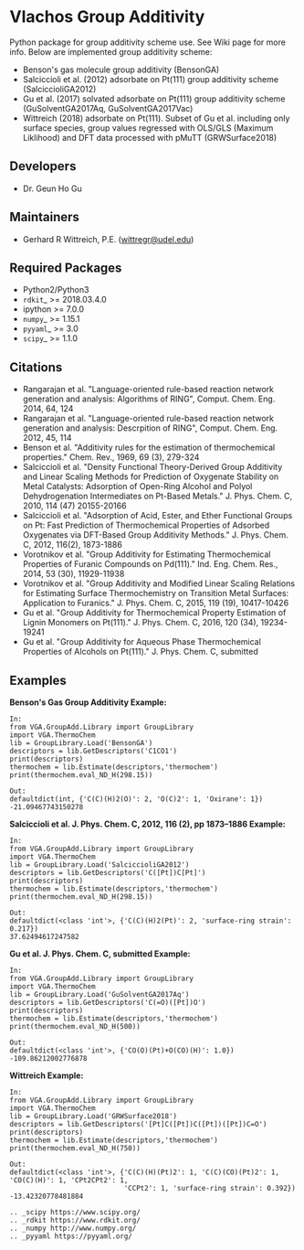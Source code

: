 Vlachos Group Additivity
========================
Python package for group additivity scheme use. See Wiki page for more info. Below are implemented group additivity scheme:
- Benson's gas molecule group additivity (BensonGA)
- Salciccioli et al. (2012) adsorbate on Pt(111) group additivity scheme (SalciccioliGA2012)
- Gu et al. (2017) solvated adsorbate on Pt(111) group additivity scheme (GuSolventGA2017Aq, GuSolventGA2017Vac)
- Wittreich (2018) adsorbate on Pt(111). Subset of Gu et al. including only surface species, group values
  regressed with OLS/GLS (Maximum Liklihood) and DFT data processed with pMuTT (GRWSurface2018)

Developers
----------
- Dr. Geun Ho Gu

Maintainers
-----------
- Gerhard R Wittreich, P.E. (wittregr@udel.edu)

Required Packages
-----------------
- Python2/Python3
- `rdkit`_ >= 2018.03.4.0
- ipython >= 7.0.0
- `numpy`_ >= 1.15.1
- `pyyaml`_ >= 3.0
- `scipy`_ >= 1.1.0

Citations
---------
- Rangarajan et al. "Language-oriented rule-based reaction network generation and analysis: Algorithms of RING", Comput. Chem. Eng. 2014, 64, 124
- Rangarajan et al. "Language-oriented rule-based reaction network generation and analysis: Descrpition of RING", Comput. Chem. Eng. 2012, 45, 114
- Benson et al. "Additivity rules for the estimation of thermochemical properties." Chem. Rev., 1969, 69 (3), 279-324
- Salciccioli et al. "Density Functional Theory-Derived Group Additivity and Linear Scaling Methods for Prediction of Oxygenate Stability on Metal Catalysts: Adsorption of Open-Ring Alcohol and Polyol Dehydrogenation Intermediates on Pt-Based Metals." J. Phys. Chem. C, 2010, 114 (47) 20155-20166
- Salciccioli et al. "Adsorption of Acid, Ester, and Ether Functional Groups on Pt: Fast Prediction of Thermochemical Properties of Adsorbed Oxygenates via DFT-Based Group Additivity Methods." J. Phys. Chem. C, 2012, 116(2), 1873-1886
- Vorotnikov et al. "Group Additivity for Estimating Thermochemical Properties of Furanic Compounds on Pd(111)." Ind. Eng. Chem. Res., 2014, 53 (30), 11929-11938
- Vorotnikov et al. "Group Additivity and Modified Linear Scaling Relations for Estimating Surface Thermochemistry on Transition Metal Surfaces: Application to Furanics." J. Phys. Chem. C, 2015, 119 (19), 10417-10426
- Gu et al. "Group Additivity for Thermochemical Property Estimation of Lignin Monomers on Pt(111)." J. Phys. Chem. C, 2016, 120 (34), 19234-19241
- Gu et al. "Group Additivity for Aqueous Phase Thermochemical Properties of Alcohols on Pt(111)." J. Phys. Chem. C, submitted

Examples
--------
**Benson's Gas Group Additivity Example:**
```
In:
from VGA.GroupAdd.Library import GroupLibrary
import VGA.ThermoChem
lib = GroupLibrary.Load('BensonGA')
descriptors = lib.GetDescriptors('C1CO1')
print(descriptors)
thermochem = lib.Estimate(descriptors,'thermochem')
print(thermochem.eval_ND_H(298.15))

Out:
defaultdict(int, {'C(C)(H)2(O)': 2, 'O(C)2': 1, 'Oxirane': 1})
-21.09467743150278
```
**Salciccioli et al. J. Phys. Chem. C, 2012, 116 (2), pp 1873–1886 Example:**
```
In:
from VGA.GroupAdd.Library import GroupLibrary
import VGA.ThermoChem
lib = GroupLibrary.Load('SalciccioliGA2012')
descriptors = lib.GetDescriptors('C([Pt])C[Pt]')
print(descriptors)
thermochem = lib.Estimate(descriptors,'thermochem')
print(thermochem.eval_ND_H(298.15))

Out:
defaultdict(<class 'int'>, {'C(C)(H)2(Pt)': 2, 'surface-ring strain': 0.217})
37.62494617247582
```
**Gu et al. J. Phys. Chem. C, submitted Example:**
```
In:
from VGA.GroupAdd.Library import GroupLibrary
import VGA.ThermoChem
lib = GroupLibrary.Load('GuSolventGA2017Aq')
descriptors = lib.GetDescriptors('C(=O)([Pt])O')
print(descriptors)
thermochem = lib.Estimate(descriptors,'thermochem')
print(thermochem.eval_ND_H(500))

Out:
defaultdict(<class 'int'>, {'CO(O)(Pt)+O(CO)(H)': 1.0})
-109.86212002776878
```
**Wittreich Example:**
```
In:
from VGA.GroupAdd.Library import GroupLibrary
import VGA.ThermoChem
lib = GroupLibrary.Load('GRWSurface2018')
descriptors = lib.GetDescriptors('[Pt]C([Pt])C([Pt])([Pt])C=O')
print(descriptors)
thermochem = lib.Estimate(descriptors,'thermochem')
print(thermochem.eval_ND_H(750))

Out:
defaultdict(<class 'int'>, {'C(C)(H)(Pt)2': 1, 'C(C)(CO)(Pt)2': 1, 'CO(C)(H)': 1, 'CPt2CPt2': 1,
                            'CCPt2': 1, 'surface-ring strain': 0.392})
-13.42320778481884

.. _scipy https://www.scipy.org/
.. _rdkit https://www.rdkit.org/
.. _numpy http://www.numpy.org/
.. _pyyaml https://pyyaml.org/
